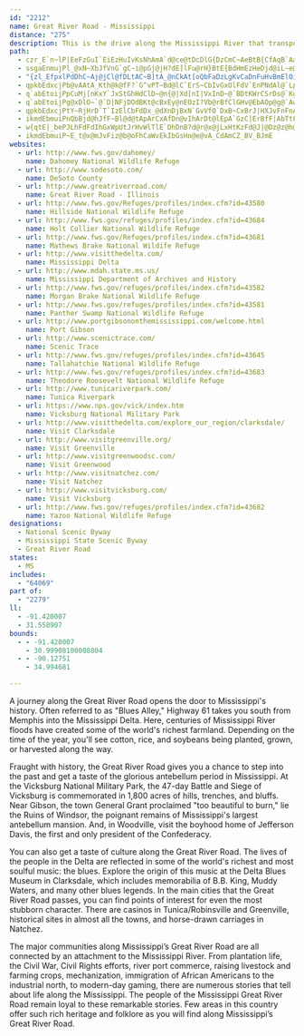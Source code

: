 ```yaml
---
id: "2212"
name: Great River Road - Mississippi
distance: "275"
description: This is the drive along the Mississippi River that transports you to an age of steamships and horse-drawn carriages.
path:
  - czr_E`n~lP|EeFzGuI`EiEzHuIvKsNhAmA`d@ce@tDcDlG{DzCmC~AeBtB{CfAqB`AaCzCgLvCoH~CmEfCyAvHmBtFyB~GkD`B{AdEoFVQdAq@dEoB`BsAv@a@HGN@REfAi@PIJGHGPQTSFCLCL?RD\L
  - ssgaEnmujPl_@xN~XbJfVnG`gC~i@pGj@jH?dE]lFu@rH}BtE{BdHmEzHeDjd@iL~e@{KlKkA`Ku@`MQjKl@|C\v`@xFpU|DdTjChM~Bh`@vM`NrDpJjBxJrAvTrDjElAhCfAnGrDbG~E~OhNtErCzDjBx}@f\~JhE~D`CrFlE|m@zi@nHtHrExGbClFdCxH~CtLdEhMjBnEzGrKjE~Fz~@r`ApOrPbe@ff@jI`KbClEbEbJjNb]`ElItGnKhH`JtQbSpEzEdHrGdDpCrHhFv^bUhCrBbBlBv@dAfBlD`BfF\bBVvBp@xG|LnyAvFtn@pN~tAbCfUnBlPp@tElBjKtNpq@nJ|b@dBtDrFnNvDlKh@x@`FfMnDlGpFpIrI~LjGzJx_@hk@~DpGzBzG~Ozv@\vA~@pE`CnHjA|C~Thf@jDlJbBjHdLds@pAfGfDhLfIl[|EhNrDhIdC`E`TfYjCbEjGxHvDlDtEpDtGnDvb@lPnKnE`GzC|HlGlGrGdFrHnArB^v@vAvB~A|BtA`C`AzB~@hD\lC|Db{@bAdJ`@dBhApDpBfEx@`BxKzOjCzFdCrHtAtFfYphBzBxLdErRdFtW|EtXvBdNvKlh@|Mly@tF_BpAIfNvBzB`AzHfGhLfIjBbBhJ|GjFpEbHrEfBt@jRzFlPjEfJtCpF|BnFhDxCdCdEjEnDhErC`FhOd[tCpE^v@fArA
  - "{zl_EfpxlPdDhC~Aj@jCl@fDLtAC~B]tA_@nCkAt[oQbFaDzLgKvCaDnFuHvBmElOia@|C{HrAmC`CaD~FmF`BgAbDqAjEoArFe@|M@`FSlXmDvXeEzFk@vGOlJr@xVfGbH~BrP|HtEjBrLzDbHjBdExAj|@pXz_@zK~\\hJdHvBxGnBpf@dO|GlBhJ~BzBd@vANdg@zJ`RbDdKlA|Ox@n|ExSpAVtDVpOfBp`@dFjCXbKh@zHNfK]hQeBxFmAtO{DpNaEn\\{I~Be@zk@gOzHeChD{AfHkExD{CzGyG~BuCtCqE`|AcsC|DeFzCoCnCiBvCuA~By@xE}@vDIfE@nCXjLzBft@tOxFjA`Ej@hG`@jEBvL]zG{@`GkAdKqDbG{CnM{FdHmBbWkEj^aHjJeChFaB~GmCnIsF`DmC`DeDlGuIfSs]tDyFzHcIhF_FpFwEp^}U`EcCfIkEbL_FvoAih@jEaC~C_DdFmHdOoU|EmIpBiErB_G|AyFvL{g@|BkGfA{BxAmCjDmFxCgDjC{BzGqEnp@wa@~PcLpm@y_@jD_BfDeAfCa@rCW~DAbwAhGrAP~Kl@lIJxTyArX{BtPeAfEq@`X{GnFe@vHKd[JnCWvEiAdCmAnJeIdKmJnHgGxZcRlFmB`B_@lFe@bCEfHXdi@dFrDRtFD|DExGk@|De@vXcEdD@dBPlTfF`GdCrDfCr`@~\\rCvDzLrTlBpCnHbJtObQpG~Hx@r@~BxAbAd@lDx@tI`@tHJjHu@hQiDzBYbDAj[~AzIr@rGJlALbEp@tEzAbBv@rD`CxBrB`DfEnOt[zH~QdF`IrDvD`BnAfCdB|Ar@vLvE`UvHfJjD|eAf_@~GlCzCpBfC~BfXjYxP`QbC`C|ClBtBx@~Bp@lD`@~Zr@lE\\fF`Abx@bSjVvFlFzAtHfDtDrBpcA~q@tZ|RhOjKnBnArCfApEz@|APhDBbDQtWmC"
  - qpkbEdxcjPb@vAAtA_Kth@k@fF?`G^vPT~Bd@lC`ErS~CbIvGxOlFdV`EnPNdAl@`LpAbPV`KSbPJpAXdAhAtBpFpC|AhAdCjCbAjB~AvGrAjDdCtFzC|CdA`Bl@xAzC~E`PpRd@x@d@pC{@zB{@x@wAl@mElAwAn@}FhFy@z@o@pAkIpVU^eMpGcE`DmB~C]nAa@bDg@jHaBjH_@nD~Bnb@~@|M?`HsDtHcHzJgEdIgExFyZd[mRhTyBzEoA`HeA`EgCdIgAfB}HdFgGIa[oB
  - q`abEtoijPpCuMj[nKxY`JxStGhHdClD~@n{@|Xd[nI|VxInD~@`BDtKWrCSrDs@`KgCnPiDdDc@p@CbBDbX~BxT~Ald@~DtJfCbLhGvDdC`G`DpPdF`HpBbHnB`EjA|Bt@|C`B\PjBpAtAfAt@f@nCdCbE|D|E`FjGhFhKfGlLxF~EdD`IhDpIrBvH\~m@]~CNbFl@xOfEfu@jTvEhApSbGnD~AnB~AtE~EhCbGf`@riApHtVzD|HbExG`C~CbHrH~HfFbFtC
  - q`abEtoijPg@xDlO~`@`D|NFjDOdBKt@cBxEy@nEOzI?Vb@rBfClGHv@EbAOp@g@`AwD|EyHhLwFfHeBfCuC`GeG~Em@`BO~AV|VJfBTx@v@j@t@vBd@zBfDlJZf@xE~C`AtBf@bDz@zJIfAyArEyAlGiAtGeAjCaB`CqElDuHrDcEzHo@dCa@fCGfAx@`LrCxIr@hL\|Af@z@vBjAdAx@V^V`A?fAKv@u@~@s@^e@l@K^Gf@R~AhAlCnBpDtGzJLz@GjHN`@~D~EhAjBx@nFVr@z@fAjGpExA`EPpAF`Da@tHGzDNhCd@`BlAlBdBxAZ`AvBnQdDxJZzAq@fNmB`L?x@N~@l@xAj@fCh@~IFnDiA~DG~@NxC^`A|F~AhAd@r@n@Lj@@dEIfF@r@Nx@^`@xBdAr@|@v@tAhApCT~AEtCoBlGUrAdA~AXr@|@vD`@fCdBrDN`BBbKn@vC~LjWbDrIbCrD`BtDtAdFvB`MpAvJtAxNbDnf@CxFKzAmE`Ss@~BoArBeBzAgAnB_AvD{@`GiBxQ?`B`@dBvCnGbB~Ch@p@z@r@p@RpXxBzFJdI]nQ\~WSpO_@^FnBdCZRxALvG?jEfAtAx@bCjChEpBlAZ|BPrJ?h\g@fGk@xBk@vDmAhAq@NStDeBzCmBtVeQzBuAj`@kKlCDpQfFpCRbIFfDMpIC~Eb@|IlBpJxEzErBdF`@lEEzCa@|d@{Ijb@mHhE_Av@?rARlA~@Z_A|@aAl@c@rI}DjCyBxDqElJqOpGgL`BmD~^i~@bVmm@hA{ETmBJyIcDyUeKoo@iAsIYaJNkFT}Cv@_FzAsFfMs\`Vqp@z@aBdRoh@hEaK|HmUpE{JjDgEzPcPrDyDtHiKjAKz@JfHfDtLlD~Cr@
  - qpkbEdxcjPtY~RjHrD`T`IzElCbFdDx_@dXnDjBxN`GvVfO`DxB~CxBrJ|HXJvFnFnA~@|EbCxDz@nDf@rKhA`]FvHr@dBj@vZlHnW`GbNtDyB`Kb@dAbCfApDjA~D~A
  - ikmdEbmuiPnQbBjd@hJfF~Bl@d@tApArCxAfDn@vIhArDt@lEpA`GzC|ErBfF|AbTtF`KbGd@d@v@bAbBtCtC~GlB`E^l@dA|@|@XhAFvEBf@H^HpAp@jCb@l@BhANNBvBh@zBr@~CjAfC`A~Af@l@P|Ad@|Ah@TJd@RdCz@|@^|Ed@VLxCd@vFd@x@X|@Rj@^rClChBfDvEjKdAtAn@h@|Az@zJrCrBxA`H~HjB`BxAx@jGxBlD~AnT|O`C|@bCf@nGl@lFlA|Ad@dB~@fOzJlJlIrBjAhB`@|BPjBCnBShDmAvOmI|Cw@b@Db@Mh@S`@SVQXJjCz@lE|@|h@`IfR~BrIl@jW`DbXvC``AnNjMrAdNx@tKdAhQlArFr@dIdBxDfAjK`EpbAdc@lIlEpw@fg@lEfDbGvFpF`DdQhI`I|BrARvEXvFKpcAmK`Ig@hKMdd@Tny@~@hM\rz@`E|E?lE_@rFmAlEkBdAg@zD_D|PeRbn@or@vFsFdCeBpEaC|DqApDs@nDe@xk@g@zBIjOA`UY~a@SvmEqAn_@?nVKpE_@lDm@hA[dDcBhJuFxEmBzIcBbEAvE\lFz@vDlAbCpAvOtJpEdB|[zHfHnBpExBrEbDha@pZnPtMpEzFzG|NfCrG`CzElAjBnCtDhGvGjFfE|FlClGxAxDZrM\vFd@bC`@pLzCbPnDfEbBvAv@nb@nY
  - w{qtE|_bePJLhFdFdIhGxWpUtJrHvWlTlE`DhDnB?d@r@x@jLxHtKzFd@J|@Dz@z@h@XjHlCrEvA`J`ChPxCpWfE`KrBdQxCxFlApFhBJXBr@}BjL_Ci@iAq@g@Eu@JiAz@eAjAId@IlC?fIEfA]hBwNna@i@jBSjBoA~jCNtFnCjWv@~D~@`BvE~EjHlGxDlH~@nAlMzNzAjBdAxBlBnG\p@z@`AnA~@|Bx@rENlPC`@PNZBd@YveAEfa@PlAl@b@lfDf@zl@e@dLSthA_@tLhLnGzH|BpDzEzJtn@|}Av`BvcE|C`HrC`FhBpC`I~IjKbIbHfEhEjEbP|KxAb@|A?j@`@f@p@h@`Dt@lCrAfC^f@xCpCj\pW|FfEx@b@~Ab@fANz@Fh@?lBIpB[x@?NBJ@^Pl@d@P`@Zj@`@h@nBbBtBvAvAfAjOhK`NrJtH`FjLzHhCrBpYfSvVvP|y@zk@xBpAjLtId_@vW`UlOjiBzoAzM`JbC~@fFhAv}@zYtTrHp~Bru@|HpCvG`DjHxErE~DpGtIhFfIfAtBlFfMvGxMnAbBlCvBjAr@b@j@bRjZbE~EhBlBlHfGpGzD`EjB|G`ClB\tAF`l@k@fm@[bh@k@v@D|@RzB`CnB~CxAjBfBnD\Rt@NfGW~ClAvGdAbAXhAl@~@D?~@jIPbYnBrWjAja@rC?`BfO~@`^vCbyAfKnq@nEhe@lDlJj@rr@nFlMp@~N~AtG`BlExA|DdBxC`BpFlDdx@xo@re@j_@|FbF~m@|f@rh@`a@tc@|^dr@zi@~DpCfH|FnEbDxC`BlCjBdInGxClBxD`BfCv@lCd@lGP~BEjPqAnJKt^yCfH[~MJtAF`Gj@|GnAxA\fFjBhcCtpAla@xSvHfE`F~CxE|BzGlC|GzAlEXxA?|{AgHlBAtDRtDjAxF`D~t@lc@dYbQxEpBzBl@hKxBj`@hHzJvBdqAvVzKjBvIfBhElAtNlGhRbLlBvAl@x@l@l@bIlFCfBRrPnBRdAr@hP`Rk~@vv@yDxDyCnD}BdDovBphDa[ff@cEjI_B`EiBnGfk@a@`KTlFXfGj@~{B~Zr}@lMnHfB|GlC`pAlj@bHvDpC~B~U~XzDzDdA~@jHxE`ObJvDvClDtEnBdDlBlExCtFrCrD|CpCpHnEbfFrrCfsAlt@tjDtlB~`@hTrDzBfVtMnGxDzFxDpErDneAd`AbJ~HzF`E~fFbkD`eD|zBzIrFj~CnuBlBfCLZ`AvAb@r@HL\d@~@jAZRfcAhvAh[vb@lI`JpLhNv`@d^|EdC`NnMrjAxeAnf@jc@dJbJbFdIlSr^vXrg@hw@rvAjw@xwAdcDt_G~BvD~D~EtFbFbDxBpG`D|G|BnJzAtERp}GbRpm@JvEAvKYfFDvDTrEJvlA^xD\hDt@vEjBbCtArD~CfBlBhA~A`BxC`AtBpJtWhBrErBnE~A|CxAlCrBzC|lBpfCzv@hcAvJvJrjItkHbAdAbB~BrCrFpA`Ev@rEhAdOjAxFn@pB`AtB`A`BdC~CjpAfnAtQxPtgCxcC~]|\jCfCbDxCh\x[rWhVlV`VpG|F~`@j`@~e@pd@bB`Ah@LppAaArEM|]]|B[vCy@fE_CdSiSdBkCzDcHvE_FbByBdB_DzJ_Tn_@uv@fEsGnQiWbHkJrB}ClEyHpFkO|IoU|BeEbF}H`HgItKcKjCqBxKeGxFaCfGqB~IwBbHi@lF?~KjAfJxBpEj@fECjXPdSQ~CGjt@aDvCEp{DlEf]h@hvApAdo@x@zgBdBjj@~@vmAlAfCJrDr@bFzB~Bv@fAP~AHvFBdRKvDXhAVbBf@dNrGnBzAdCrC~DdFpcBlrBdKvMdU`XplApxArVnZxA`Cx@`B~@pCj@`DXxCzEfcA`@lG|@lF|AjEnAzBbDlDlWvSbDbC`DfBnPfIrFfDtHfH~DxCzYtRbUhPxCfDzHbK|E~GnBfDrCdGjHnQzJfZ|B|E`BzBnBlBjDpBnC`A`BXdCRbTOr}@wAh}DmFnRs@hP{Aj^sFzlFa{@rQaDrJaC`K}CxI{CtGqCvZ_ObcFofCvDaBpH{BxD}@jH_Aj^{BZDjFe@rXeBpKa@vlB{LfJc@`F?bb@|@~o@QdGFbtBxH`h@~AjQx@jHPf@OtADlXjAxkGpThPr@dLRFDH@~BBxEMjKmAlXgE~a@_GhQuC`LyAv\mFj~@_NrUuC`|@gMbG[tNRbMxAPAx`@~JjMpDrc@`L`q@jQ|CjA|FrCrH`FhJjHxDfBpFfBvn@hPt_@lJnRlFbc@fLv{Cvw@bHdBrGfAbE^pGTxEA`Ia@hLiBrpAkUfAQ|FSbDBnCLjCXbDl@rGvBp^pQjDpAxDfAbDr@bEl@|D^jIVx_CqA|CMzBWdE_ArFcCvAy@nD}CbTsWboB{cCvEiFrDmDhGqEtFuCvD_Bl}E{oBpm@uVbQsHxgAsc@z`@kPbBw@|AaAz@w@|AoB|hAuvBfKuOzFeH|IyJdy@{p@rBmAvBy@rCm@|AShA?|i@?vaB_@pqAKv~Cs@~v@?xCSlDs@zn@sSxBc@|AItABfBZ~S~GxB`@~ObB|@f@b@lAzAxpBI|FUrD[~BqAjGsCnH_k@xhAgAzC_AjD{CfMuAzG[zCmCn`AHhHbEdf@dAbH~@jDlAdD~DfHbq@by@`Z`_@nTtWfEzFh@X~@RlGd@jCDzw@fEzJ\by@hE|c@pBfCRtBf@~BjAvA`AxAvArBfDz@xBfIbYtHpXhBzDhAdB|DzDfHdF|C`BlGlBpKvBt`AbT|c@lJdc@zJ|VhFjNdDfEjBrBnAjAdApDjExAbClHfPnRr`@rOh\bCzDhDpDlA`AfEdChEbB`cB`a@|ShFdBp@bCtA|BbB~BlCfBnCnArCx@`C`G`VdBfGvBfEdBdC~A`BhBxAlBdAzClAbF|@|CHdCE`E]pa@sHhn@sKxCaAdCeBxBgCfB_Ep\ejAbB{HhAiJf@mJB{GeDwdBoA{d@CyLFaEVkGlAkNd@eExAcJ|AaH~Mkg@rBoGdBwDpEaGlGuEnu@ca@xOgIxB_AxCgAlXuH|^aKzAYhAKlDJdTlBlA@lBGzBe@lA[fCkAdDsCfCuDn@eBd@kBxKgg@~@iGTkDzBwv@\uS^_JNcBrMu~@t@iHpGi{BKqB]oBgIm\{@oCw@gByBaEsCkEiC{ByDoBw@g@y@y@iBsCo@sBSaAUmDN}Cd@uBvDuJh@eC|Egb@N}B?sAUgDy@{CoLoUqKwV_AsCc@yC?yCNyAlBsMd@u@x@QrOxEdB^fDf@hDPbE?lDQtGgAfEqAdF}BnNkHre@cT`iCalAlViKjCcBf\iOfDsBhE_Ex@gAxCaFbBmEhAgEb@mCn@qHM}k@Uo[S_y@ByITaEx@eGtGac@jAeGfBiE~AgCtByBnCiBlB{@`EmAneAqZfE}AvFmDp_@kXlDuB~D}ApDy@bBS|FMhC@r_@jBzPf@rCBzFWt[gFhKyB~OyExeBip@jHmCxEsAnAQvDGhCNvt@dJrIz@bEG|EeAxBkAbCcBlNkMx_A_z@|C_CvA{@rDsB`J}DrGgBn]gGlGgBhBy@zAaA~EcEjCiDfIyOzCoErEyErEgDvCeBxFuBbwBsp@jNgD~c@uIbs@sMfLiCzf@kOpFoAlFq@|GMtDLnMfA|Y\fFE|CQnDe@to@iM|HgBnMkDpB_@n@KjEa@pBE|H\rCZlEdA`\tMt\|Npo@bXfFdB|EdAbUtCd[lD~RjCtq@zKfl@fIjRfDnKvADx@XTpFfC`ABfApAnMpKpIrKjYdc@~QpYxEbGbGpFzGhFbCdClEdFxYf_@tJjJdKpG|F~BzIpC|RtFrKpDjIvDlF~ClGrEbCxBjKzK~NnQjNlNjJ`IvEnDfC|AnDzAdPxC|Br@`MrGvCfAvGpBbDlAlXzKbJfE|Q`KfC~A|EhEx@d@da@tD
  - ikmdEbmuiP~E_t@x@mJvFiz@b@oFhCaWvEkIbGsHn@e@vA_CdAmCZ_BV_BJmE
websites:
  - url: http://www.fws.gov/dahomey/
    name: Dahomey National Wildlife Refuge
  - url: http://www.sodesoto.com/
    name: DeSoto County
  - url: http://www.greatriverroad.com/
    name: Great River Road - Illinois
  - url: http://www.fws.gov/Refuges/profiles/index.cfm?id=43580
    name: Hillside National Wildlife Refuge
  - url: http://www.fws.gov/refuges/profiles/index.cfm?id=43684
    name: Holt Collier National Wildlife Refuge
  - url: http://www.fws.gov/Refuges/profiles/index.cfm?id=43681
    name: Mathews Brake National Wildife Refuge
  - url: http://www.visitthedelta.com/
    name: Mississippi Delta
  - url: http://www.mdah.state.ms.us/
    name: Mississippi Department of Archives and History
  - url: http://www.fws.gov/refuges/profiles/index.cfm?id=43582
    name: Morgan Brake National Wildlife Refuge
  - url: http://www.fws.gov/refuges/profiles/index.cfm?id=43581
    name: Panther Swamp National Wildlife Refuge
  - url: http://www.portgibsononthemississippi.com/welcome.html
    name: Port Gibson
  - url: http://www.scenictrace.com/
    name: Scenic Trace
  - url: http://www.fws.gov/refuges/profiles/index.cfm?id=43645
    name: Tallahatchie National Wildlife Refuge
  - url: http://www.fws.gov/refuges/profiles/index.cfm?id=43683
    name: Theodore Roosevelt National Wildlife Refuge
  - url: http://www.tunicariverpark.com/
    name: Tunica Riverpark
  - url: https://www.nps.gov/vick/index.htm
    name: Vicksburg National Military Park
  - url: http://www.visitthedelta.com/explore_our_region/clarksdale/
    name: Visit Clarksdale
  - url: http://www.visitgreenville.org/
    name: Visit Greenville
  - url: http://www.visitgreenwoodsc.com/
    name: Visit Greenwood
  - url: http://www.visitnatchez.com/
    name: Visit Natchez
  - url: http://www.visitvicksburg.com/
    name: Visit Vicksburg
  - url: http://www.fws.gov/refuges/profiles/index.cfm?id=43682
    name: Yazoo National Wildlife Refuge
designations:
  - National Scenic Byway
  - Mississippi State Scenic Byway
  - Great River Road
states:
  - MS
includes:
  - "64069"
part of:
  - "2279"
ll:
  - -91.420007
  - 31.558907
bounds:
  - - -91.420007
    - 30.99908100008804
  - - -90.12751
    - 34.994681

---
```


A journey along the Great River Road opens the door to Mississippi's history. Often referred to as "Blues Alley," Highway 61 takes you south from Memphis into the Mississippi Delta. Here, centuries of Mississippi River floods have created some of the world's richest farmland. Depending on the time of the year, you'll see cotton, rice, and soybeans being planted, grown, or harvested along the way.

Fraught with history, the Great River Road gives you a chance to step into the past and get a taste of the glorious antebellum period in Mississippi. At the Vicksburg National Military Park, the 47-day Battle and Siege of Vicksburg is commemorated in 1,800 acres of hills, trenches, and bluffs. Near Gibson, the town General Grant proclaimed "too beautiful to burn," lie the Ruins of Windsor, the poignant remains of Mississippi's largest antebellum mansion. And, in Woodville, visit the boyhood home of Jefferson Davis, the first and only president of the Confederacy.

You can also get a taste of culture along the Great River Road. The lives of the people in the Delta are reflected in some of the world's richest and most soulful music: the blues. Explore the origin of this music at the Delta Blues Museum in Clarksdale, which includes memorabilia of B.B. King, Muddy Waters, and many other blues legends. In the main cities that the Great River Road passes, you can find points of interest for even the most stubborn character. There are casinos in Tunica/Robinsville and Greenville, historical sites in almost all the towns, and horse-drawn carriages in Natchez.

The major communities along Mississippi’s Great River Road are all connected by an attachment to the Mississippi River. From plantation life, the Civil War, Civil Rights efforts, river port commerce, raising livestock and farming crops, mechanization, immigration of African Americans to the industrial north, to modern-day gaming, there are numerous stories that tell about life along the Mississippi.  The people of the Mississippi Great River Road remain loyal to these remarkable stories. Few areas in this country offer such rich heritage and folklore as you will find along Mississippi’s Great River Road.
